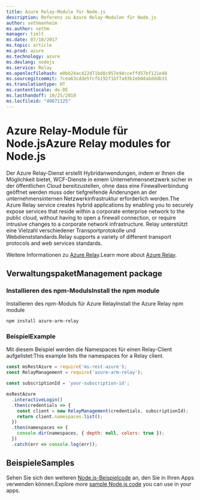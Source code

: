 ```yaml
---
title: Azure Relay-Module für Node.js
description: Referenz zu Azure Relay-Modulen für Node.js
author: sethmanheim
ms.author: sethm
manager: timlt
ms.date: 07/18/2017
ms.topic: article
ms.prod: azure
ms.technology: azure
ms.devlang: nodejs
ms.service: Relay
ms.openlocfilehash: e0bb24ac422d71bd8c957e94cceffd57bf121e48
ms.sourcegitcommit: 7cea63cdde5fcfb19271bf7a93b1eb0dabdddb31
ms.translationtype: HT
ms.contentlocale: de-DE
ms.lasthandoff: 10/25/2018
ms.locfileid: "49671125"
---
```

# <a name="azure-relay-modules-for-nodejs"></a><span data-ttu-id="ba6ce-103">Azure Relay-Module für Node.js</span><span class="sxs-lookup"><span data-stu-id="ba6ce-103">Azure Relay modules for Node.js</span></span>

<span data-ttu-id="ba6ce-104">Der Azure Relay-Dienst erstellt Hybridanwendungen, indem er Ihnen die Möglichkeit bietet, WCF-Dienste in einem Unternehmensnetzwerk sicher in der öffentlichen Cloud bereitzustellen, ohne dass eine Firewallverbindung geöffnet werden muss oder tiefgreifende Änderungen an der unternehmensinternen Netzwerkinfrastruktur erforderlich werden.</span><span class="sxs-lookup"><span data-stu-id="ba6ce-104">The Azure Relay service creates hybrid applications by enabling you to securely expose services that reside within a corporate enterprise network to the public cloud, without having to open a firewall connection, or require intrusive changes to a corporate network infrastructure.</span></span> <span data-ttu-id="ba6ce-105">Relay unterstützt eine Vielzahl verschiedener Transportprotokolle und Webdienststandards.</span><span class="sxs-lookup"><span data-stu-id="ba6ce-105">Relay supports a variety of different transport protocols and web services standards.</span></span>

<span data-ttu-id="ba6ce-106">Weitere Informationen zu [Azure Relay](https://docs.microsoft.com/azure/service-bus-relay/relay-what-is-it).</span><span class="sxs-lookup"><span data-stu-id="ba6ce-106">Learn more about [Azure Relay](https://docs.microsoft.com/azure/service-bus-relay/relay-what-is-it).</span></span>

## <a name="management-package"></a><span data-ttu-id="ba6ce-107">Verwaltungspaket</span><span class="sxs-lookup"><span data-stu-id="ba6ce-107">Management package</span></span>

### <a name="install-the-npm-module"></a><span data-ttu-id="ba6ce-108">Installieren des npm-Moduls</span><span class="sxs-lookup"><span data-stu-id="ba6ce-108">Install the npm module</span></span>

<span data-ttu-id="ba6ce-109">Installieren des npm-Moduls für Azure Relay</span><span class="sxs-lookup"><span data-stu-id="ba6ce-109">Install the Azure Relay npm module</span></span>

```bash
npm install azure-arm-relay
```

### <a name="example"></a><span data-ttu-id="ba6ce-110">Beispiel</span><span class="sxs-lookup"><span data-stu-id="ba6ce-110">Example</span></span>

<span data-ttu-id="ba6ce-111">Mit diesem Beispiel werden die Namespaces für einen Relay-Client aufgelistet:</span><span class="sxs-lookup"><span data-stu-id="ba6ce-111">This example lists the namespaces for a Relay client.</span></span>

```javascript
const msRestAzure = require('ms-rest-azure');
const RelayManagement = require('azure-arm-relay');

const subscriptionId = 'your-subscription-id';

msRestAzure
  .interactiveLogin()
  .then(credentials => {
    const client = new RelayManagement(credentials, subscriptionId);
    return client.namespaces.list();
  })
  .then(namespaces => {
    console.dir(namespaces, { depth: null, colors: true });
  })
  .catch(err => console.log(err));
```

## <a name="samples"></a><span data-ttu-id="ba6ce-112">Beispiele</span><span class="sxs-lookup"><span data-stu-id="ba6ce-112">Samples</span></span>

<span data-ttu-id="ba6ce-113">Sehen Sie sich den weiteren [Node.js-Beispielcode](https://azure.microsoft.com/resources/samples/?platform=nodejs) an, den Sie in Ihren Apps verwenden können.</span><span class="sxs-lookup"><span data-stu-id="ba6ce-113">Explore more [sample Node.js code](https://azure.microsoft.com/resources/samples/?platform=nodejs) you can use in your apps.</span></span>

